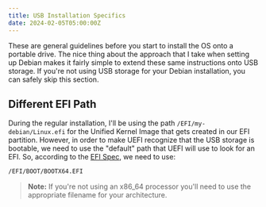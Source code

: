 ```yaml
---
title: USB Installation Specifics
date: 2024-02-05T05:00:00Z
---
```


These are general guidelines before you start to install the OS onto a portable drive. The nice thing about the approach
that I take when setting up Debian makes it fairly simple to extend these same instructions onto USB storage. If you're
not using USB storage for your Debian installation, you can safely skip this section.

<!--more-->

## Different EFI Path

During the regular installation, I'll be using the path `/EFI/my-debian/Linux.efi` for the Unified Kernel Image that
gets created in our EFI partition. However, in order to make UEFI recognize that the USB storage is bootable, we need
to use the "default" path that UEFI will use to look for an EFI. So, according to the
[EFI Spec](https://uefi.org/sites/default/files/resources/UEFI%20Spec%202.8B%20May%202020.pdf#page=573), we need to use:

```bash
/EFI/BOOT/BOOTX64.EFI
```

> **Note:** If you're not using an x86_64 processor you'll need to use the appropriate filename for your architecture.
